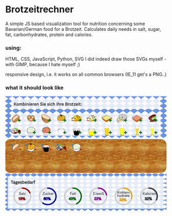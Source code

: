 # Brotzeitrechner
A simple JS based visualization tool for nutrition concerning some Bavarian/German food for a Brotzeit. Calculates daily needs in salt, sugar, fat, carbonhydrates, protein and calories.

### using:
HTML, CSS, JavaScript, Python, SVG
I did indeed draw those SVGs myself - with GIMP, because I hate myself ;) 

responsive design, i.e. it works on all common browsers (IE_11 get's a PNG..)

### what it should look like
![alt text](https://github.com/anneKoethke/Brotzeitrechner/blob/master/res/img/IE_default.png)

